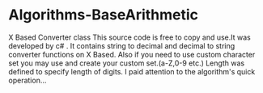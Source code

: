 # Algorithms-BaseArithmetic
X Based Converter class
This source code is free to copy and use.It was developed by c# . It contains string to decimal and decimal to string converter functions on X Based. Also if you need to use custom character set you may use and create your custom set.(a-Z,0-9 etc.) Length was defined to specify length of digits. I paid attention to the algorithm's quick operation…
